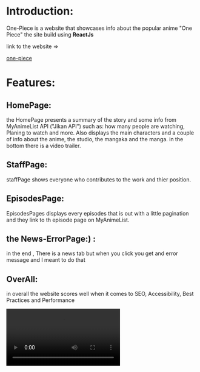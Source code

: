 # Introduction:

One-Piece is a website that showcases info
about the popular anime "One Piece" the site build using **ReactJs**

link to the website =>

[one-piece](https://one-piece-eta.vercel.app/)

# Features:

## HomePage:

the HomePage presents a summary of the story and some info from MyAnimeList API ("Jikan API") such as: how many people are watching, Planing to watch and more. Also displays the main characters and a couple of info about the anime, the studio, the mangaka and the manga. in the bottom there is a video trailer.

## StaffPage:

staffPage shows everyone who contributes to the work and thier position.

## EpisodesPage:

EpisodesPages displays every episodes that is out with a little pagination and they link to th episode page on MyAnimeList.

## the News-ErrorPage:) :

in the end , There is a news tab but when you click you get and error message and I meant to do that

## OverAll:

in overall the website scores well when it comes to SEO, Accessibility, Best Practices and Performance

![lighthouse](./Readme-Assets/forReadme.mp4)

